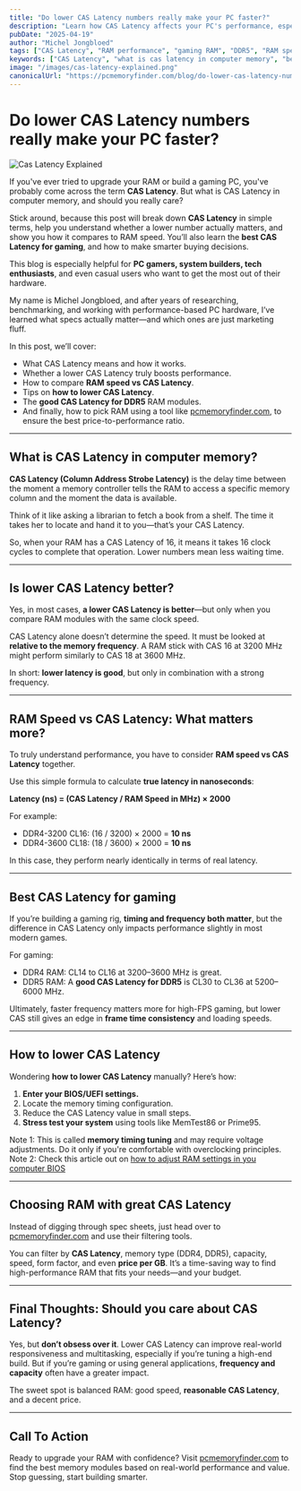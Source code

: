 ```yaml
---
title: "Do lower CAS Latency numbers really make your PC faster?"
description: "Learn how CAS Latency affects your PC's performance, especially for gaming. Understand what CAS Latency means, how it compares to RAM speed, and how to choose the best CAS Latency for your setup."
pubDate: "2025-04-19"
author: "Michel Jongbloed"
tags: ["CAS Latency", "RAM performance", "gaming RAM", "DDR5", "RAM speed vs CAS Latency", "PC hardware"]
keywords: ["CAS Latency", "what is cas latency in computer memory", "best CAS Latency for gaming", "is lower cas latency better", "ram speed vs cas latency", "how to lower cas latency", "good cas latency for ddr5"]
image: "/images/cas-latency-explained.png"
canonicalUrl: "https://pcmemoryfinder.com/blog/do-lower-cas-latency-numbers-really-make-your-pc-faster"
---
```


# Do lower CAS Latency numbers really make your PC faster?

![Cas Latency Explained](/images/cas-latency-explained.png)

If you've ever tried to upgrade your RAM or build a gaming PC, you've probably come across the term **CAS Latency**. But what is CAS Latency in computer memory, and should you really care?

Stick around, because this post will break down **CAS Latency** in simple terms, help you understand whether a lower number actually matters, and show you how it compares to RAM speed. You’ll also learn the **best CAS Latency for gaming**, and how to make smarter buying decisions.

This blog is especially helpful for **PC gamers, system builders, tech enthusiasts**, and even casual users who want to get the most out of their hardware.

My name is Michel Jongbloed, and after years of researching, benchmarking, and working with performance-based PC hardware, I’ve learned what specs actually matter—and which ones are just marketing fluff.

In this post, we’ll cover:
- What CAS Latency means and how it works.
- Whether a lower CAS Latency truly boosts performance.
- How to compare **RAM speed vs CAS Latency**.
- Tips on **how to lower CAS Latency**.
- The **good CAS Latency for DDR5** RAM modules.
- And finally, how to pick RAM using a tool like [pcmemoryfinder.com](https://pcmemoryfinder.com), to ensure the best price-to-performance ratio.

---

## What is CAS Latency in computer memory?

**CAS Latency (Column Address Strobe Latency)** is the delay time between the moment a memory controller tells the RAM to access a specific memory column and the moment the data is available.

Think of it like asking a librarian to fetch a book from a shelf. The time it takes her to locate and hand it to you—that’s your CAS Latency.

So, when your RAM has a CAS Latency of 16, it means it takes 16 clock cycles to complete that operation. Lower numbers mean less waiting time.

---

## Is lower CAS Latency better?

Yes, in most cases, **a lower CAS Latency is better**—but only when you compare RAM modules with the same clock speed.

CAS Latency alone doesn’t determine the speed. It must be looked at **relative to the memory frequency**. A RAM stick with CAS 16 at 3200 MHz might perform similarly to CAS 18 at 3600 MHz.

In short: **lower latency is good**, but only in combination with a strong frequency.

---

## RAM Speed vs CAS Latency: What matters more?

To truly understand performance, you have to consider **RAM speed vs CAS Latency** together.

Use this simple formula to calculate **true latency in nanoseconds**:

**Latency (ns) = (CAS Latency / RAM Speed in MHz) × 2000**

For example:
- DDR4-3200 CL16: (16 / 3200) × 2000 = **10 ns**
- DDR4-3600 CL18: (18 / 3600) × 2000 = **10 ns**

In this case, they perform nearly identically in terms of real latency.

---

## Best CAS Latency for gaming

If you’re building a gaming rig, **timing and frequency both matter**, but the difference in CAS Latency only impacts performance slightly in most modern games.

For gaming:
- DDR4 RAM: CL14 to CL16 at 3200–3600 MHz is great.
- DDR5 RAM: A **good CAS Latency for DDR5** is CL30 to CL36 at 5200–6000 MHz.

Ultimately, faster frequency matters more for high-FPS gaming, but lower CAS still gives an edge in **frame time consistency** and loading speeds.

---

## How to lower CAS Latency

Wondering **how to lower CAS Latency** manually? Here’s how:

1. **Enter your BIOS/UEFI settings.**
2. Locate the memory timing configuration.
3. Reduce the CAS Latency value in small steps.
4. **Stress test your system** using tools like MemTest86 or Prime95.

Note 1: This is called **memory timing tuning** and may require voltage adjustments. Do it only if you're comfortable with overclocking principles.
Note 2: Check this article out on [how to adjust RAM settings in you computer BIOS](https://www.blackview.hk/blog/computers/how-to-change-ram-speed-in-bios)

---

## Choosing RAM with great CAS Latency

Instead of digging through spec sheets, just head over to [pcmemoryfinder.com](https://pcmemoryfinder.com) and use their filtering tools.

You can filter by **CAS Latency**, memory type (DDR4, DDR5), capacity, speed, form factor, and even **price per GB**. It’s a time-saving way to find high-performance RAM that fits your needs—and your budget.

---

## Final Thoughts: Should you care about CAS Latency?

Yes, but **don’t obsess over it**. Lower CAS Latency can improve real-world responsiveness and multitasking, especially if you’re tuning a high-end build. But if you’re gaming or using general applications, **frequency and capacity** often have a greater impact.

The sweet spot is balanced RAM: good speed, **reasonable CAS Latency**, and a decent price.

---

## Call To Action

Ready to upgrade your RAM with confidence? Visit [pcmemoryfinder.com](https://pcmemoryfinder.com) to find the best memory modules based on real-world performance and value. Stop guessing, start building smarter.